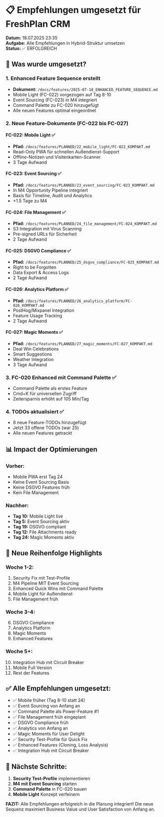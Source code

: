 # 📋 Empfehlungen umgesetzt für FreshPlan CRM

**Datum:** 18.07.2025 23:35  
**Aufgabe:** Alle Empfehlungen in Hybrid-Struktur umsetzen  
**Status:** ✅ ERFOLGREICH  

## 🎯 Was wurde umgesetzt?

### 1. Enhanced Feature Sequence erstellt
- **Dokument:** `/docs/features/2025-07-18_ENHANCED_FEATURE_SEQUENCE.md`
- Mobile Light (FC-022) vorgezogen auf Tag 8-10
- Event Sourcing (FC-023) in M4 integriert
- Command Palette zu FC-020 hinzugefügt
- Alle neuen Features optimal eingeordnet

### 2. Neue Feature-Dokumente (FC-022 bis FC-027)

#### FC-022: Mobile Light ✅
- **Pfad:** `/docs/features/PLANNED/22_mobile_light/FC-022_KOMPAKT.md`
- Read-Only PWA für schnellen Außendienst-Support
- Offline-Notizen und Visitenkarten-Scanner
- 3 Tage Aufwand

#### FC-023: Event Sourcing ✅
- **Pfad:** `/docs/features/PLANNED/23_event_sourcing/FC-023_KOMPAKT.md`
- In M4 Opportunity Pipeline integriert
- Basis für Timeline, Audit und Analytics
- +1.5 Tage zu M4

#### FC-024: File Management ✅
- **Pfad:** `/docs/features/PLANNED/24_file_management/FC-024_KOMPAKT.md`
- S3 Integration mit Virus Scanning
- Pre-signed URLs für Sicherheit
- 2 Tage Aufwand

#### FC-025: DSGVO Compliance ✅
- **Pfad:** `/docs/features/PLANNED/25_dsgvo_compliance/FC-025_KOMPAKT.md`
- Right to be Forgotten
- Data Export & Access Logs
- 2 Tage Aufwand

#### FC-026: Analytics Platform ✅
- **Pfad:** `/docs/features/PLANNED/26_analytics_platform/FC-026_KOMPAKT.md`
- PostHog/Mixpanel Integration
- Feature Usage Tracking
- 2 Tage Aufwand

#### FC-027: Magic Moments ✅
- **Pfad:** `/docs/features/PLANNED/27_magic_moments/FC-027_KOMPAKT.md`
- Deal Win Celebrations
- Smart Suggestions
- Weather Integration
- 3 Tage Aufwand

### 3. FC-020 Enhanced mit Command Palette ✅
- Command Palette als erstes Feature
- Cmd+K für universellen Zugriff
- Zeitersparnis erhöht auf 105 Min/Tag

### 4. TODOs aktualisiert ✅
- 8 neue Feature-TODOs hinzugefügt
- Jetzt 33 offene TODOs (war 25)
- Alle neuen Features getrackt

## 📊 Impact der Optimierungen

### Vorher:
- Mobile PWA erst Tag 24
- Keine Event Sourcing Basis
- Keine DSGVO Features früh
- Kein File Management

### Nachher:
- **Tag 10:** Mobile Light live
- **Tag 5:** Event Sourcing aktiv
- **Tag 19:** DSGVO compliant
- **Tag 12:** File Attachments ready
- **Tag 24:** Magic Moments aktiv

## 🚀 Neue Reihenfolge Highlights

### Woche 1-2:
1. Security Fix mit Test-Profile
2. M4 Pipeline MIT Event Sourcing
3. Enhanced Quick Wins mit Command Palette
4. Mobile Light für Außendienst
5. File Management früh

### Woche 3-4:
6. DSGVO Compliance
7. Analytics Platform
8. Magic Moments
9. Enhanced Features

### Woche 5+:
10. Integration Hub mit Circuit Breaker
11. Mobile Full Version
12. Rest der Features

## ✅ Alle Empfehlungen umgesetzt:

- ✅ Mobile früher (Tag 8-10 statt 24)
- ✅ Event Sourcing von Anfang an
- ✅ Command Palette als Power-Feature #1
- ✅ File Management früh eingeplant
- ✅ DSGVO Compliance früh
- ✅ Analytics von Anfang an
- ✅ Magic Moments für User Delight
- ✅ Security Test-Profile für Quick Fix
- ✅ Enhanced Features (Cloning, Loss Analysis)
- ✅ Integration Hub mit Circuit Breaker

## 📝 Nächste Schritte:

1. **Security Test-Profile** implementieren
2. **M4 mit Event Sourcing** starten
3. **Command Palette** in FC-020 bauen
4. **Mobile Light** Konzept verfeinern

**FAZIT:** Alle Empfehlungen erfolgreich in die Planung integriert! Die neue Sequenz maximiert Business Value und User Satisfaction von Anfang an.